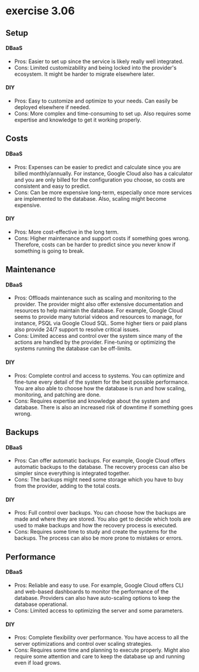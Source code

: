# exercise 3.06

## Setup
#### DBaaS
- Pros: Easier to set up since the service is likely really well integrated.
- Cons: Limited customizability and being locked into the provider's ecosystem. It might be harder to migrate elsewhere later.

#### DIY
- Pros: Easy to customize and optimize to your needs. Can easily be deployed elsewhere if needed.
- Cons: More complex and time-consuming to set up. Also requires some expertise and knowledge to get it working properly.



## Costs
#### DBaaS
- Pros: Expenses can be easier to predict and calculate since you are billed monthly/annually. For instance, Google Cloud also has a calculator and you are only billed for the configuration you choose, so costs are consistent and easy to predict. 
- Cons: Can be more expensive long-term, especially once more services are implemented to the database. Also, scaling might become expensive.

#### DIY
- Pros: More cost-effective in the long term.
- Cons: Higher maintenance and support costs if something goes wrong. Therefore, costs can be harder to predict since you never know if something is going to break.



## Maintenance
#### DBaaS
- Pros: Offloads maintenance such as scaling and monitoring to the provider. The provider might also offer extensive documentation and resources to help maintain the database. For example, Google Cloud seems to provide many tutorial videos and resources to manage, for instance, PSQL via Google Cloud SQL. Some higher tiers or paid plans also provide 24/7 support to resolve critical issues.
- Cons: Limited access and control over the system since many of the actions are handled by the provider. Fine-tuning or optimizing the systems running the database can be off-limits.

#### DIY
- Pros: Complete control and access to systems. You can optimize and fine-tune every detail of the system for the best possible performance. You are also able to choose how the database is run and how scaling, monitoring, and patching are done.
- Cons: Requires expertise and knowledge about the system and database. There is also an increased risk of downtime if something goes wrong.



## Backups
#### DBaaS
- Pros: Can offer automatic backups. For example, Google Cloud offers automatic backups to the database. The recovery process can also be simpler since everything is integrated together.
- Cons: The backups might need some storage which you have to buy from the provider, adding to the total costs.

#### DIY
- Pros: Full control over backups. You can choose how the backups are made and where they are stored. You also get to decide which tools are used to make backups and how the recovery process is executed.
- Cons: Requires some time to study and create the systems for the backups. The process can also be more prone to mistakes or errors.



## Performance
#### DBaaS
- Pros: Reliable and easy to use. For example, Google Cloud offers CLI and web-based dashboards to monitor the performance of the database. Providers can also have auto-scaling options to keep the database operational.
- Cons: Limited access to optimizing the server and some parameters.

#### DIY
- Pros: Complete flexibility over performance. You have access to all the server optimizations and control over scaling strategies.
- Cons: Requires some time and planning to execute properly. Might also require some attention and care to keep the database up and running even if load grows.